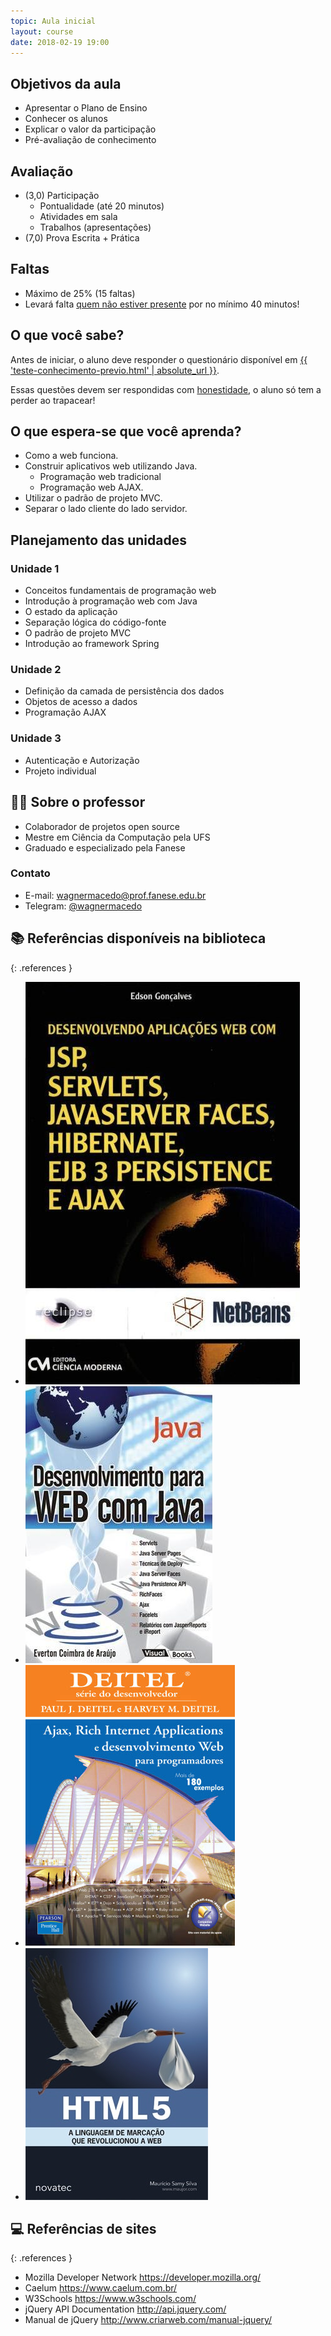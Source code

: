 ```yaml
---
topic: Aula inicial
layout: course
date: 2018-02-19 19:00
---
```


## Objetivos da aula

- Apresentar o Plano de Ensino
- Conhecer os alunos
- Explicar o valor da participação
- Pré-avaliação de conhecimento

## Avaliação

- (3,0) Participação
    - Pontualidade (até 20 minutos)
    - Atividades em sala
    - Trabalhos (apresentações)
- (7,0) Prova Escrita + Prática

## Faltas

- Máximo de 25% (15 faltas)
- Levará falta <u>quem não estiver presente</u> por no mínimo 40 minutos!

## O que você sabe?

Antes de iniciar, o aluno deve responder o questionário disponível em
[{{ 'teste-conhecimento-previo.html' | absolute_url }}](teste-conhecimento-previo.html).

Essas questões devem ser respondidas com <u>honestidade</u>, o aluno só tem a perder ao trapacear!

## O que espera-se que você aprenda?

- Como a web funciona.
- Construir aplicativos web utilizando Java.
    - Programação web tradicional
    - Programação web AJAX.
- Utilizar o padrão de projeto MVC.
- Separar o lado cliente do lado servidor.

## Planejamento das unidades

### Unidade 1

- Conceitos fundamentais de programação web
- Introdução à programação web com Java
- O estado da aplicação
- Separação lógica do código-fonte
- O padrão de projeto MVC
- Introdução ao framework Spring

### Unidade 2

- Definição da camada de persistência dos dados
- Objetos de acesso a dados
- Programação AJAX

### Unidade 3

- Autenticação e Autorização
- Projeto individual

## 👨‍🏫 Sobre o professor

- Colaborador de projetos open source
- Mestre em Ciência da Computação pela UFS
- Graduado e especializado pela Fanese

### Contato

- E-mail: <wagnermacedo@prof.fanese.edu.br>
- Telegram: [@wagnermacedo](https://t.me/wagnermacedo)

## 📚 Referências disponíveis na biblioteca

{: .references }
- ![](../../assets/images/livros/goncalves2007-jsp.jpg)
- ![](../../assets/images/livros/araujo2010-webjava.jpg)
- ![](../../assets/images/livros/deitel2008-ajax.jpg)
- ![](../../assets/images/livros/maujor2011-html5.jpg)

## 💻 Referências de sites

{: .references }
- Mozilla Developer Network <https://developer.mozilla.org/>
- Caelum <https://www.caelum.com.br/>
- W3Schools <https://www.w3schools.com/>
- jQuery API Documentation <http://api.jquery.com/>
- Manual de jQuery <http://www.criarweb.com/manual-jquery/>
